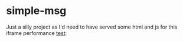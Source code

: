 # simple-msg

Just a silly project as I'd need to have served some html and js for this iframe performance [test](https://codesandbox.io/s/resizing-iframe-performance-li2fm?file=/app.js):
